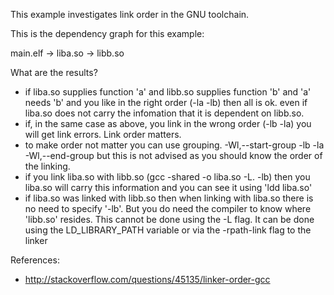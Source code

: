 This example investigates link order in the GNU toolchain.

This is the dependency graph for this example:

main.elf -> liba.so -> libb.so

What are the results?
- if liba.so supplies function 'a' and libb.so supplies function 'b' and 'a' needs 'b'
	and you like in the right order (-la -lb) then all is ok. even if liba.so does
	not carry the infomation that it is dependent on libb.so.
- if, in the same case as above, you link in the wrong order (-lb -la) you will get
	link errors. Link order matters.
- to make order not matter you can use grouping.
	-Wl,--start-group -lb -la -Wl,--end-group
	but this is not advised as you should know the order of the linking.
- if you link liba.so with libb.so (gcc -shared -o liba.so -L. -lb) then
	you liba.so will carry this information and you can see it using
	'ldd liba.so'
- if liba.so was linked with libb.so then when linking with liba.so there
	is no need to specify '-lb'. But you do need the compiler to know
	where 'libb.so' resides. This cannot be done using the -L flag.
	It can be done using the LD_LIBRARY_PATH variable
	or via the -rpath-link flag to the linker

References:
- http://stackoverflow.com/questions/45135/linker-order-gcc
